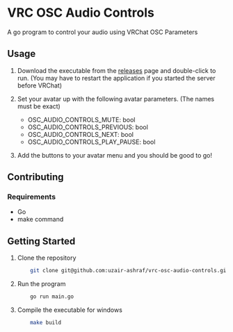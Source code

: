 # VRC OSC Audio Controls

A go program to control your audio using VRChat OSC Parameters

## Usage

1. Download the executable from the [releases](https://github.com/uzair-ashraf/vrc-osc-audio-controls/releases) page and double-click to run. (You may have to restart the application if you started the server before VRChat)

1. Set your avatar up with the following avatar parameters. (The names must be exact)

    - OSC_AUDIO_CONTROLS_MUTE: bool
    - OSC_AUDIO_CONTROLS_PREVIOUS: bool
    - OSC_AUDIO_CONTROLS_NEXT: bool
    - OSC_AUDIO_CONTROLS_PLAY_PAUSE: bool

1. Add the buttons to your avatar menu and you should be good to go!


## Contributing

### Requirements
- Go
- make command

## Getting Started

1. Clone the repository
    ```bash
        git clone git@github.com:uzair-ashraf/vrc-osc-audio-controls.git
    ```
2. Run the program
    ```bash
        go run main.go
    ```
1. Compile the executable for windows
    ```bash
        make build
    ```